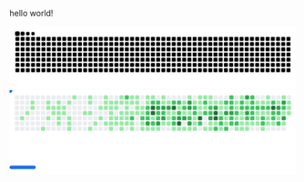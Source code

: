 hello world!

<picture>
  <source media="(prefers-color-scheme: dark)" srcset="https://raw.githubusercontent.com/phanthaiduong22/snk/output/github-contribution-grid-snake-rainbow.svg">
  <source media="(prefers-color-scheme: light)" srcset="https://raw.githubusercontent.com/phanthaiduong22/snk/output/github-contribution-grid-snake-rainbow.svg">
  <img alt="github contribution grid snake animation" src="https://raw.githubusercontent.com/phanthaiduong22/snk/output/github-contribution-grid-snake-rainbow-dark.svg">
</picture>

<picture>
  <source
    media="(prefers-color-scheme: dark)"
    srcset="images/breakout-dark.svg"
  />
  <source
    media="(prefers-color-scheme: light)"
    srcset="images/breakout-light.svg"
  />
  <img alt="Breakout Game" src="images/breakout-light.svg" />
</picture>

